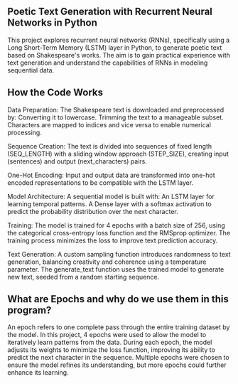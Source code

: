 ## Poetic Text Generation with Recurrent Neural Networks in Python





This project explores recurrent neural networks (RNNs), specifically using a Long Short-Term Memory (LSTM) layer in Python,
to generate poetic text based on Shakespeare's works.
The aim is to gain practical experience with text generation and understand the capabilities of RNNs in modeling sequential data.

## How the Code Works

Data Preparation:
The Shakespeare text is downloaded and preprocessed by:
Converting it to lowercase.
Trimming the text to a manageable subset.
Characters are mapped to indices and vice versa to enable numerical processing.

Sequence Creation:
The text is divided into sequences of fixed length (SEQ_LENGTH) with a sliding
window approach (STEP_SIZE), creating input (sentences) and output (next_characters) pairs.

One-Hot Encoding:
Input and output data are transformed into one-hot encoded representations to be compatible with the LSTM layer.

Model Architecture:
A sequential model is built with:
An LSTM layer for learning temporal patterns.
A Dense layer with a softmax activation to predict the probability distribution over the next character.

Training:
The model is trained for 4 epochs with a batch size of 256, using the categorical
cross-entropy loss function and the RMSprop optimizer. The training process minimizes
the loss to improve text prediction accuracy.

Text Generation:
A custom sampling function introduces randomness to text generation,
balancing creativity and coherence using a temperature parameter.
The generate_text function uses the trained model to generate new text,
seeded from a random starting sequence.

## What are Epochs and why do we use them in this program?

An epoch refers to one complete pass through the entire training dataset by the model.
In this project, 4 epochs were used to allow the model to iteratively learn patterns from the data.
During each epoch, the model adjusts its weights to minimize the loss function,
improving its ability to predict the next character in the sequence.
Multiple epochs were chosen to ensure the model refines its understanding,
but more epochs could further enhance its learning.




